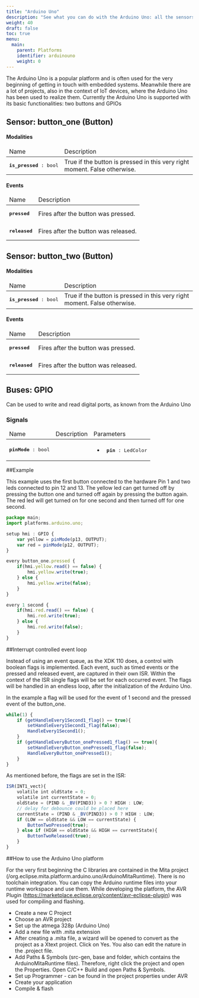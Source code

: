 ```yaml
---
title: "Arduino Uno"
description: "See what you can do with the Arduino Uno: all the sensors and connectivity, examples, how it works and how the platform can be used."
weight: 40
draft: false
toc: true
menu:
  main:
    parent: Platforms
    identifier: arduinouno
    weight: 0
---
```


The Arduino Uno is a popular platform and is often used for the very beginning of getting in touch with embedded systems. 
Meanwhile there are a lot of projects, also in the context of IoT devices, where the Arduino Uno has been used to realize them.
Currently the Arduino Uno is supported with its basic functionalities: two buttons and GPIOs

## Sensor: button_one (Button)

#### Modalities
<table>
    <thead>
        <tr>
            <td>Name</td>
            <td>Description</td>
        </tr>
    </thead>
    <tbody>
		<tr>
			<td><div class="highlight"><pre><b>is_pressed</b> : <span class="kt">bool</span></pre></div></td>
			<td>True if the button is pressed in this very right moment. False otherwise.</td>
		</tr>
    </tbody>
</table>


#### Events
<table>
    <thead>
        <tr>
            <td>Name</td>
            <td>Description</td>
        </tr>
    </thead>
    <tbody>
		<tr>
			<td><div class="highlight"><pre><b>pressed</b></pre></div></td>
			<td>Fires after the button was pressed.</td>
		</tr>
		<tr>
			<td><div class="highlight"><pre><b>released</b></pre></div></td>
			<td>Fires after the button was released.</td>
		</tr>
    </tbody>
</table>

## Sensor: button_two (Button)


#### Modalities
<table>
    <thead>
        <tr>
            <td>Name</td>
            <td>Description</td>
        </tr>
    </thead>
    <tbody>
		<tr>
			<td><div class="highlight"><pre><b>is_pressed</b> : <span class="kt">bool</span></pre></div></td>
			<td>True if the button is pressed in this very right moment. False otherwise.</td>
		</tr>
    </tbody>
</table>


#### Events
<table>
    <thead>
        <tr>
            <td>Name</td>
            <td>Description</td>
        </tr>
    </thead>
    <tbody>
		<tr>
			<td><div class="highlight"><pre><b>pressed</b></pre></div></td>
			<td>Fires after the button was pressed.</td>
		</tr>
		<tr>
			<td><div class="highlight"><pre><b>released</b></pre></div></td>
			<td>Fires after the button was released.</td>
		</tr>
    </tbody>
</table>

## Buses: GPIO
Can be used to write and read digital ports, as known from the Arduino Uno

### Signals
<table>
    <thead>
        <tr>
            <td>Name</td>
            <td>Description</td>
            <td>Parameters</td>
        </tr>
    </thead>
    <tbody>
		<tr>
			<td><div class="highlight"><pre><b>pinMode</b> : <span class="kt">bool</span></pre></div></td>
			<td></td>
			<td>
				<ul>
				<li>
					<div class="highlight"><pre> <b>pin</b> : <span class="kt">LedColor</span></pre></div>
				</li>
				</ul>
			</td>
		</tr>
    </tbody>
</table>

##Example 

This example uses the first button connected to the hardware Pin 1 and two leds connected to pin 12 and 13. 
The yellow led can get turned off by pressing the button one and turned off again by pressing the button again. 
The red led will get turned on for one second and then turned off for one second.

```TypeScript
package main;
import platforms.arduino.uno;

setup hmi : GPIO {
	var yellow = pinMode(p13, OUTPUT);
	var red = pinMode(p12, OUTPUT);
}

every button_one.pressed {
	if(hmi.yellow.read() == false) {
		hmi.yellow.write(true);
	} else {
		hmi.yellow.write(false);
	}
}

every 1 second {
	if(hmi.red.read() == false) {
		hmi.red.write(true);
	} else {
		hmi.red.write(false);
	}
}
```

##Interrupt controlled event loop

Instead of using an event queue, as the XDK 110 does, a control with boolean flags is implemented. 
Each event, such as timed events or the pressed and released event, are captured in their own ISR. 
Within the context of the ISR single flags will be set for each occurred event. 
The flags will be handled in an endless loop, after the initialization of the Arduino Uno.

In the example a flag will be used for the event of 1 second and the pressed event of the button_one.

```TypeScript
while(1) {
	if (getHandleEvery1Second1_flag() == true){
		setHandleEvery1Second1_flag(false);
		HandleEvery1Second1();
	}
	if (getHandleEveryButton_onePressed1_flag() == true){
		setHandleEveryButton_onePressed1_flag(false);
		HandleEveryButton_onePressed1();
    }
}
```

As mentioned before, the flags are set in the ISR:

```TypeScript
ISR(INT1_vect){
	volatile int oldState = 0;
	volatile int currentState = 0;
	oldState = (PIND & _BV(PIND3)) > 0 ? HIGH : LOW;
	// delay for debounce could be placed here
	currentState = (PIND & _BV(PIND3)) > 0 ? HIGH : LOW;
	if (LOW == oldState && LOW == currentState) {
		ButtonTwoPressed(true);
    } else if (HIGH == oldState && HIGH == currentState){
		ButtonTwoReleased(true);
	}
}
```

##How to use the Arduino Uno platform

For the very first beginning the C libraries are contained in the Mita project (/org.eclipse.mita.platform.arduino.uno/ArduinoMitaRuntime). 
There is no toolchain integration. You can copy the Arduino runtime files into your runtime workspace and use them. 
While developing the platform, the AVR Plugin (https://marketplace.eclipse.org/content/avr-eclipse-plugin) was used for compiling and flashing. 

* Create a new C Project 
* Choose an AVR project 
* Set up the atmega 328p (Arduino Uno)
* Add a new file with .mita extension
* After creating a .mita file, a wizard will be opened to convert as the project as a Xtext project. Click on Yes. You also can edit the nature in the .project file.
* Add Paths & Symbols (src-gen, base and folder, which contains the ArduinoMitaRuntime files). Therefore, right click the project and open the Properties. Open C/C++ Build and open Paths & Symbols.
* Set up Programmer - can be found in the project properties under AVR
* Create your application
* Compile & flash

